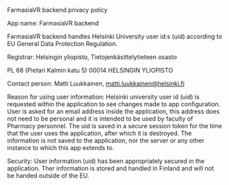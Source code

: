FarmasiaVR backend privacy policy

App name: FarmasiaVR backend

FarmasiaVR backend handles Helsinki University user id:s (uid) according to EU General Data Protection Regulation. 

Registrar:
Helsingin yliopisto, Tietojenkäsittelytieteen osasto

PL 68 (Pietari Kalmin katu 5) 00014 HELSINGIN YLIOPISTO

Contact person:
Matti Luukkainen, matti.luukkainen@helsinki.fi

Reason for using user information:
Helsinki university user id (uid) is requested within the application to see changes made to app configuration. User is asked for an email address inside the application, this address does not need to be personal and it is intended to be used by faculty of Pharmacy personnel. The uid is saved in a secure session token for the time that the user uses the application, after which it is destroyed. The information is not saved to the application, nor the server or any other instance to which this app extends to.

Security:
User information (uid) has been appropriately secured in the application. Ther information is stored and handled in Finland and will not be handed outside of the EU.

 
